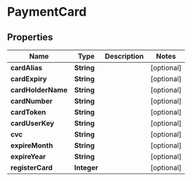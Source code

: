 
# PaymentCard

## Properties
Name | Type | Description | Notes
------------ | ------------- | ------------- | -------------
**cardAlias** | **String** |  |  [optional]
**cardExpiry** | **String** |  |  [optional]
**cardHolderName** | **String** |  |  [optional]
**cardNumber** | **String** |  |  [optional]
**cardToken** | **String** |  |  [optional]
**cardUserKey** | **String** |  |  [optional]
**cvc** | **String** |  |  [optional]
**expireMonth** | **String** |  |  [optional]
**expireYear** | **String** |  |  [optional]
**registerCard** | **Integer** |  |  [optional]



